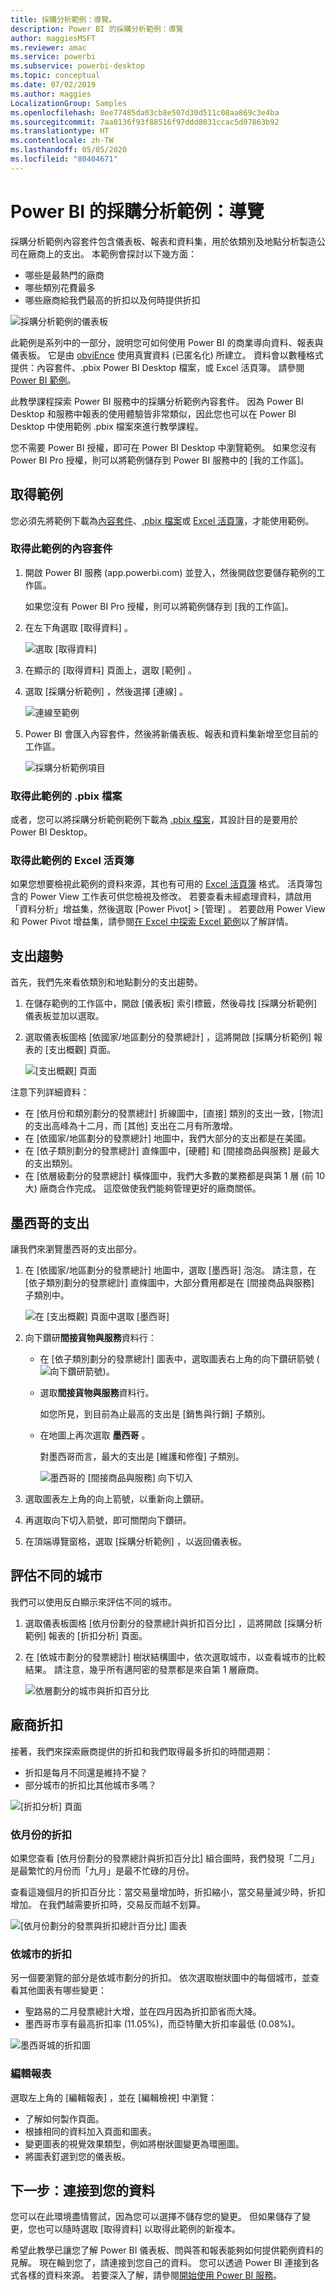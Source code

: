```yaml
---
title: 採購分析範例：導覽。
description: Power BI 的採購分析範例：導覽
author: maggiesMSFT
ms.reviewer: amac
ms.service: powerbi
ms.subservice: powerbi-desktop
ms.topic: conceptual
ms.date: 07/02/2019
ms.author: maggies
LocalizationGroup: Samples
ms.openlocfilehash: 8ee77485da03cb8e507d30d511c08aa869c3e4ba
ms.sourcegitcommit: 7aa0136f93f88516f97ddd8031ccac5d07863b92
ms.translationtype: HT
ms.contentlocale: zh-TW
ms.lasthandoff: 05/05/2020
ms.locfileid: "80404671"
---
```

# <a name="procurement-analysis-sample-for-power-bi-take-a-tour"></a>Power BI 的採購分析範例：導覽

採購分析範例內容套件包含儀表板、報表和資料集，用於依類別及地點分析製造公司在廠商上的支出。 本範例會探討以下幾方面：

* 哪些是最熱門的廠商
* 哪些類別花費最多
* 哪些廠商給我們最高的折扣以及何時提供折扣

![採購分析範例的儀表板](media/sample-procurement/procurement1.png)

此範例是系列中的一部分，說明您可如何使用 Power BI 的商業導向資料、報表與儀表板。 它是由 [obviEnce](http://www.obvience.com/) 使用真實資料 (已匿名化) 所建立。 資料會以數種格式提供：內容套件、.pbix Power BI Desktop 檔案，或 Excel 活頁簿。 請參閱 [Power BI 範例](sample-datasets.md)。 

此教學課程探索 Power BI 服務中的採購分析範例內容套件。 因為 Power BI Desktop 和服務中報表的使用體驗皆非常類似，因此您也可以在 Power BI Desktop 中使用範例 .pbix 檔案來進行教學課程。 

您不需要 Power BI 授權，即可在 Power BI Desktop 中瀏覽範例。 如果您沒有 Power BI Pro 授權，則可以將範例儲存到 Power BI 服務中的 [我的工作區]。 

## <a name="get-the-sample"></a>取得範例

您必須先將範例下載為[內容套件](#get-the-content-pack-for-this-sample)、[.pbix 檔案](#get-the-pbix-file-for-this-sample)或 [Excel 活頁簿](#get-the-excel-workbook-for-this-sample)，才能使用範例。

### <a name="get-the-content-pack-for-this-sample"></a>取得此範例的內容套件

1. 開啟 Power BI 服務 (app.powerbi.com) 並登入，然後開啟您要儲存範例的工作區。 

    如果您沒有 Power BI Pro 授權，則可以將範例儲存到 [我的工作區]。

2. 在左下角選取 [取得資料]  。

    ![選取 [取得資料]](media/sample-datasets/power-bi-get-data.png)
3. 在顯示的 [取得資料]  頁面上，選取 [範例]  。

4. 選取 [採購分析範例]  ，然後選擇 [連線]  。  
  
   ![連線至範例](media/sample-procurement/procurement1a.png)
   
5. Power BI 會匯入內容套件，然後將新儀表板、報表和資料集新增至您目前的工作區。
   
   ![採購分析範例項目](media/sample-procurement/procurement-entry.png)
  
### <a name="get-the-pbix-file-for-this-sample"></a>取得此範例的 .pbix 檔案

或者，您可以將採購分析範例範例下載為 [.pbix 檔案](https://download.microsoft.com/download/D/5/3/D5390069-F723-413B-8D27-5888500516EB/Procurement%20Analysis%20Sample%20PBIX.pbix)，其設計目的是要用於 Power BI Desktop。 

### <a name="get-the-excel-workbook-for-this-sample"></a>取得此範例的 Excel 活頁簿

如果您想要檢視此範例的資料來源，其也有可用的 [Excel 活頁簿](https://go.microsoft.com/fwlink/?LinkId=529784) 格式。 活頁簿包含的 Power View 工作表可供您檢視及修改。 若要查看未經處理資料，請啟用「資料分析」增益集，然後選取 [Power Pivot] > [管理]  。 若要啟用 Power View 和 Power Pivot 增益集，請參閱[在 Excel 中探索 Excel 範例](sample-datasets.md#explore-excel-samples-inside-excel)以了解詳情。


## <a name="spending-trends"></a>支出趨勢
首先，我們先來看依類別和地點劃分的支出趨勢。  

1. 在儲存範例的工作區中，開啟 [儀表板]  索引標籤，然後尋找 [採購分析範例]  儀表板並加以選取。 
2. 選取儀表板圖格 [依國家/地區劃分的發票總計]  ，這將開啟 [採購分析範例]  報表的 [支出概觀]  頁面。

    ![[支出概觀] 頁面](media/sample-procurement/procurement2.png)

注意下列詳細資料：

* 在 [依月份和類別劃分的發票總計]  折線圖中，[直接]  類別的支出一致，[物流]  的支出高峰為十二月，而 [其他]  支出在二月有所激增。
* 在 [依國家/地區劃分的發票總計]  地圖中，我們大部分的支出都是在美國。
* 在 [依子類別劃分的發票總計]  直條圖中，[硬體]  和 [間接商品與服務]  是最大的支出類別。
* 在 [依層級劃分的發票總計]  橫條圖中，我們大多數的業務都是與第 1 層 (前 10 大) 廠商合作完成。 這麼做使我們能夠管理更好的廠商關係。

## <a name="spending-in-mexico"></a>墨西哥的支出
讓我們來瀏覽墨西哥的支出部分。

1. 在 [依國家/地區劃分的發票總計]  地圖中，選取 [墨西哥]  泡泡。 請注意，在 [依子類別劃分的發票總計]  直條圖中，大部分費用都是在 [間接商品與服務]  子類別中。

   ![在 [支出概觀] 頁面中選取 [墨西哥]](media/sample-procurement/pbi_procsample_spendmexico.png)
2. 向下鑽研**間接貨物與服務**資料行：

   * 在 [依子類別劃分的發票總計]  圖表中，選取圖表右上角的向下鑽研箭號 (![向下鑽研箭號](media/sample-procurement/pbi_drilldown_icon.png))。
   * 選取**間接貨物與服務**資料行。

      如您所見，到目前為止最高的支出是 [銷售與行銷]  子類別。
   * 在地圖上再次選取 **墨西哥** 。

      對墨西哥而言，最大的支出是 [維護和修復]  子類別。

      ![墨西哥的 [間接商品與服務] 向下切入](media/sample-procurement/pbi_procsample_drill_mexico.png)
3. 選取圖表左上角的向上箭號，以重新向上鑽研。
4. 再選取向下切入箭號，即可關閉向下鑽研。  
5. 在頂端導覽窗格，選取 [採購分析範例]  ，以返回儀表板。

## <a name="evaluate-different-cities"></a>評估不同的城市
我們可以使用反白顯示來評估不同的城市。

1. 選取儀表板圖格 [依月份劃分的發票總計與折扣百分比]  ，這將開啟 [採購分析範例]  報表的 [折扣分析]  頁面。
2. 在 [依城市劃分的發票總計]  樹狀結構圖中，依次選取城市，以查看城市的比較結果。 請注意，幾乎所有邁阿密的發票都是來自第 1 層廠商。

   ![依層劃分的城市與折扣百分比](media/sample-procurement/pbi_procsample_miamitreemap2.png)

## <a name="vendor-discounts"></a>廠商折扣
接著，我們來探索廠商提供的折扣和我們取得最多折扣的時間週期：
* 折扣是每月不同還是維持不變？
* 部分城市的折扣比其他城市多嗎？

![[折扣分析] 頁面](media/sample-procurement/procurement4.png)

### <a name="discount-by-month"></a>依月份的折扣
如果您查看 [依月份劃分的發票總計與折扣百分比]  組合圖時，我們發現「二月」是最繁忙的月份而「九月」是最不忙碌的月份。 

查看這幾個月的折扣百分比：當交易量增加時，折扣縮小，當交易量減少時，折扣增加。 在我們越需要折扣時，交易反而越不划算。

![[依月份劃分的發票與折扣總計百分比] 圖表](media/sample-procurement/procurement5.png)

### <a name="discount-by-city"></a>依城市的折扣
另一個要瀏覽的部分是依城市劃分的折扣。 依次選取樹狀圖中的每個城市，並查看其他圖表有哪些變更：

* 聖路易的二月發票總計大增，並在四月因為折扣節省而大降。
* 墨西哥市享有最高折扣率 (11.05%)，而亞特蘭大折扣率最低 (0.08%)。

![墨西哥城的折扣圖](media/sample-procurement/procurement6.png)

### <a name="edit-the-report"></a>編輯報表
選取左上角的 [編輯報表]  ，並在 [編輯檢視] 中瀏覽：

* 了解如何製作頁面。
* 根據相同的資料加入頁面和圖表。
* 變更圖表的視覺效果類型，例如將樹狀圖變更為環圈圖。
* 將圖表釘選到您的儀表板。

## <a name="next-steps-connect-to-your-data"></a>下一步：連接到您的資料
您可以在此環境盡情嘗試，因為您可以選擇不儲存您的變更。 但如果儲存了變更，您也可以隨時選取 [取得資料]  以取得此範例的新複本。

希望此教學已讓您了解 Power BI 儀表板、問與答和報表能夠如何提供範例資料的見解。 現在輪到您了，請連接到您自己的資料。 您可以透過 Power BI 連接到各式各樣的資料來源。 若要深入了解，請參閱[開始使用 Power BI 服務](service-get-started.md)。

